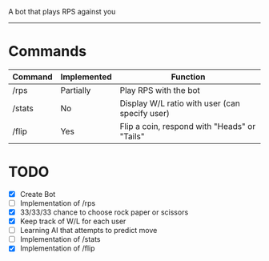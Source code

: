 A bot that plays RPS against you

---

# Commands
| Command | Implemented | Function |
|---------|-------------|----------|
| /rps    | Partially   | Play RPS with the bot |
| /stats  | No          | Display W/L ratio with user (can specify user) |
| /flip   | Yes         | Flip a coin, respond with "Heads" or "Tails" |

# TODO
- [x] Create Bot
- [ ] Implementation of /rps
- [x]    33/33/33 chance to choose rock paper or scissors
- [x]    Keep track of W/L for each user
- [ ]    Learning AI that attempts to predict move
- [ ] Implementation of /stats
- [x] Implementation of /flip
